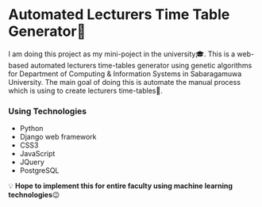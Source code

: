 # Automated Lecturers Time Table Generator:100:
I am doing this project as my mini-poject in the university:mortar_board:. This is a web-based automated lecturers time-tables 
generator using genetic algorithms for Department of Computing & Information Systems in Sabaragamuwa University. The main goal of 
doing this is automate the manual process which is using to create lecturers time-tables:dart:.

### Using Technologies
- Python
- Django web framework
- CSS3
- JavaScript
- JQuery
- PostgreSQL

:bulb: **Hope to implement this for entire faculty using machine learning technologies**:wink:
